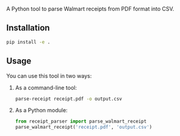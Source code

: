 
A Python tool to parse Walmart receipts from PDF format into CSV.

## Installation

```bash
pip install -e .
```

## Usage

You can use this tool in two ways:

1. As a command-line tool:
   ```bash
   parse-receipt receipt.pdf -o output.csv
   ```

2. As a Python module:
   ```python
   from receipt_parser import parse_walmart_receipt
   parse_walmart_receipt('receipt.pdf', 'output.csv')
   ```
